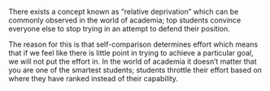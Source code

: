 There exists a concept known as “relative deprivation” which can be commonly observed in the world of academia; top students convince everyone else to stop trying in an attempt to defend their position.

The reason for this is that self-comparison determines effort which means that if we feel like there is little point in trying to achieve a particular goal, we will not put the effort in. In the world of academia it doesn’t matter that you are one of the smartest students; students throttle their effort based on where they have ranked instead of their capability.
